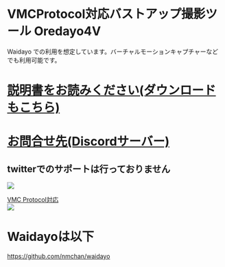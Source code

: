# VMCProtocol対応バストアップ撮影ツール Oredayo4V
Waidayo での利用を想定しています。バーチャルモーションキャプチャーなどでも利用可能です。

# [説明書をお読みください(ダウンロードもこちら)](https://github.com/gpsnmeajp/Oredayo/wiki)
# [お問合せ先(Discordサーバー)](https://discord.gg/nGapSR7)
## twitterでのサポートは行っておりません

<img src="https://github.com/gpsnmeajp/Oredayo/blob/wiki_img/wiki_img/ore3_1.png?raw=true"></img>

[VMC Protocol対応](https://sh-akira.github.io/VirtualMotionCaptureProtocol/)  
<img src="https://github.com/gpsnmeajp/Oredayo/blob/wiki_img/wiki_img/vmpc_logo_128x128.png?raw=true"></img>

# Waidayoは以下
https://github.com/nmchan/waidayo
